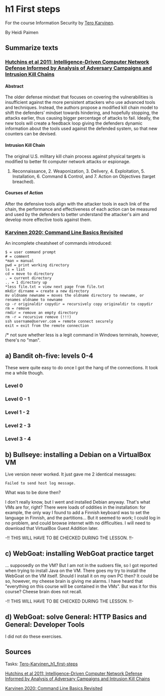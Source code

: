 # h1 First steps

For the course Information Security by [Tero Karvinen](https://terokarvinen.com/).

By Heidi Paimen

## Summarize texts

### [Hutchins et al 2011: Intelligence-Driven Computer Network Defense Informed by Analysis of Adversary Campaigns and Intrusion Kill Chains](https://lockheedmartin.com/content/dam/lockheed-martin/rms/documents/cyber/LM-White-Paper-Intel-Driven-Defense.pdf)

#### Abstract

The older defense mindset that focuses on covering the vulnerabilities is insufficient against the more persistent attackers who use advanced tools and techniques.
Instead, the authors propose a modified kill chain model to shift the defenders’ mindset towards hindering, and hopefully stopping, the attacks earlier, 
thus causing bigger percentage of attacks to fail. 
Ideally, the new tools will create a feedback loop giving the defenders dynamic information about the tools used against the defended system, 
so that new counters can be devised.

#### Intrusion Kill Chain

The original U.S. military kill chain process against physical targets is modified to better fit computer network attacks or espionage.
1. Reconnaissance, 2. Weaponization, 3. Delivery, 4. Exploitation, 5. Installation, 6. Command & Control, and 7. Action on Objectives (target breached).

#### Courses of Action

After the defensive tools align with the attacker tools in each link of the chain, 
the performance and effectiveness of each action can be measured and used by the defenders 
to better understand the attacker's aim and develop more effective tools against them.

### [Karvinen 2020: Command Line Basics Revisited](https://terokarvinen.com/2020/command-line-basics-revisited/)

An incomplete cheatsheet of commands introduced:

    $ = user command prompt
    # = comment
    *man = manual
    pwd = print working directory
    ls = list
    cd = move to directory
    . = current directory
    .. = 1 directory up
    *less file.txt = view next page from file.txt
    mkdir dirname = create a new directory
    mv oldname newname = moves the oldname directory to newname, or renames oldname to newname
    cp -r originaldir copydir = recursively copy originaldir to copydir
    rm = remove
    rmdir = remove an empty directory
    rm -r = recursive remove (!!!)
    ssh username@server.com = remote connect securely
    exit = exit from the remote connection

/* not sure whether less is a legit command in Windows terminals, however, there's no "man".

## a) Bandit oh-five: levels 0-4

These were quite easy to do once I got the hang of the connections. It took me a while though.

### Level 0
### Level 0 - 1
### Level 1 - 2
### Level 2 - 3
### Level 3 - 4

## b) Bullseye: installing a Debian on a VirtualBox VM

Live version never worked. It just gave me 2 identical messages:

    Failed to send host log message.

What was to be done then?

I don't really know, but I went and installed Debian anyway. That's what VMs are for, right?
There were loads of oddities in the installation: for example, the only way I found to add a Finnish keyboard was to set the language in Finnish, and the partitions...
But it seemed to work; I could log in no problem, and could browse internet with no difficulties.
I will need to download that VirtualBox Guest Addition later.

-!! THIS WILL HAVE TO BE CHECKED DURING THE LESSON. !!-

## c) WebGoat: installing WebGoat practice target

... supposedly on the VM?
But I am not in the sudoers file, so I got reported when trying to install Java on the VM.
There goes my try to install the WebGoat on the VM itself.
Should I install it on my own PC then?
It could be so, however, my cheese brain is giving me alarms.
I have heard that "everything on this course will be contained in the VMs".
But was it for this course?
Cheese brain does not recall.

-!!  THIS WILL HAVE TO BE CHECKED DURING THE LESSON. !!-

## d) WebGoat: solve General: HTTP Basics and General: Developer Tools

I did not do these exercises.

## Sources
Tasks: [Tero-Karvinen_h1_first-steps](https://terokarvinen.com/2023/information-security-2023/?f=moodle#h1-first-steps)

[Hutchins et al 2011: Intelligence-Driven Computer Network Defense Informed by Analysis of Adversary Campaigns and Intrusion Kill Chains](https://lockheedmartin.com/content/dam/lockheed-martin/rms/documents/cyber/LM-White-Paper-Intel-Driven-Defense.pdf)

[Karvinen 2020: Command Line Basics Revisited](https://terokarvinen.com/2020/command-line-basics-revisited/)

